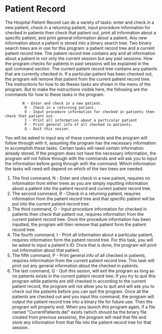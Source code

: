 # Patient Record
The Hospital Patient Record can do a variety of tasks: enter and check in a new patient, check in a returning patient, input procedure information for checked in patients then check that patient out, print all information about a specific patient, and print general information about a patient. Any new information about a patient is stored into a binary search tree. Two binary search trees are in use for this program: a patient record tree and a current patient record tree. The patient record tree contains any and all information about a patient in not only the current session but any past sessions. How the program checks for patients in past sessions will be explained in the quit command section. The current patient record tree contains any patients that are currently checked in. If a particular patient has been checked out, the program will remove that patient from the current patient record tree. The instructions for how to do theses tasks are shown in the menu of the program. But to make the instructions visible here, the following are the commands for how to these tasks in the program:

       		N - Enter and check in a new patient.
			 R - Check in a returning patient.
			 O - Input procedure information for checked in patients then check that patient out.
			 I - Print all information about a particular patient
			 P - Print general info of all checked in patients.
			 Q - Quit this sesion.
       
You will be asked to input any of these commands and the program will follow through with it, assuming the program has the necessary information to accomplish these tasks. Certain tasks will need certain information already stored. If the program does not have the necessary information, the program will not follow through with the commands and will ask you to input the information before going through with the command. Which information the tasks will need will depend on which of the two trees are needed.
1) The first command, N - Enter and check in a new patient, requires no information from either trees as you are simply inputting information about a patient into the patient record and current patient record tree.
2) The second command, R - Check in a returning patient, requires information from the patient record tree and that specific patient will be put into the current patient record tree.
3) The third command, O - Input procedure information for checked in patients then check that patient out, requires information from the current patient record tree. Once the procedure information has been inputted, the program will then remove that patient form the patient record tree.
4) The fourth command, I - Print all information about a particular patient, requires information form the patient record tree. For this task, you will be asked to input a patient's ID. Once that is done, the program will print out information about that patient.
5) The fifth command, P - Print general info of all checked in patients, requires inforrmation from the current patient record tree. This task will print out any general information about the checked in patients.
6) The last command, Q - Quit this sesion, will exit the program as long as no patients exists in the current patient record tree. If you try to quit this program while patients are still checked in according to the current patient record, the program will not allow you to quit and will ask you to check out the patients before you can quit the program. Once all the patients are checked out and you input this command, the program will output the patient record tree into a binary file for future use. Then the program will properly end. When you launch this program again, if a file named "CurrentPatients.dat" exists (which should be the binary file created from previous sessions), the program will read that file and store any information from that file into the patient record tree for that session.
